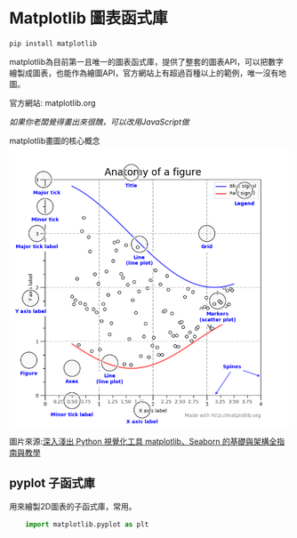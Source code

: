 # Matplotlib 圖表函式庫
```cmd
pip install matplotlib
```
matplotlib為目前第一且唯一的圖表函式庫，提供了整套的圖表API，可以把數字繪製成圖表，也能作為繪圖API，官方網站上有超過百種以上的範例，唯一沒有地圖。

官方網站: matplotlib.org

_如果你老闆覺得畫出來很醜，可以改用JavaScript做_

matplotlib畫圖的核心概念
![matplotlib](./IMG/matplotlib.png)

圖片來源:[深入淺出 Python 視覺化工具 matplotlib、Seaborn 的基礎與架構全指南與教學](https://medium.com/%E6%95%B8%E6%93%9A%E4%B8%8D%E6%AD%A2-not-only-data/%E6%B7%B1%E5%85%A5%E6%B7%BA%E5%87%BA-python-%E8%A6%96%E8%A6%BA%E5%8C%96%E5%A5%97%E4%BB%B6-matplotlib-seaborn-%E6%A0%B8%E5%BF%83%E6%8C%87%E5%8D%97%E8%88%87%E7%B9%AA%E8%A3%BD-44a47458912)

## pyplot 子函式庫

用來繪製2D圖表的子函式庫，常用。
```py
    import matplotlib.pyplot as plt
```